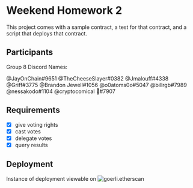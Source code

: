 # Weekend Homework 2

This project comes with a sample contract, a test for that contract, and a script that deploys that contract.

## Participants

Group 8 Discord Names:

 @JayOnChain#9651
 @TheCheeseSlayer#0382
 @Jmalouff#4338
 @Griff#3775
 @Brandon Jewell#1056
 @o0atoms0o#5047
 @billrgb#7989
 @nessakodo#1104
 @cryptocomical 🎴#7907

## Requirements

- [x]  give voting rights
- [x]  cast votes
- [x]  delegate votes
- [x]  query results

## Deployment

Instance of deployment viewable on ![goerli.etherscan](https://goerli.etherscan.io/tx/0x89e033027c4c8494f3bd79c465c69d74803507ea1000bdf78585782e4c97c3de)
